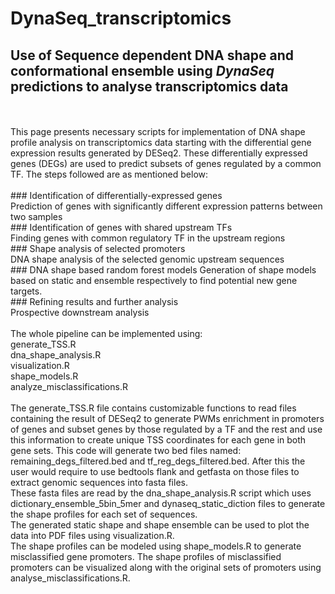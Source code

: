 # DynaSeq_transcriptomics

## Use of Sequence dependent DNA shape and conformational ensemble using <i> DynaSeq </i> predictions to analyse transcriptomics data <br>
 <br>
 <br>
This page presents necessary scripts for implementation of DNA shape profile analysis on transcriptomics data starting with the differential gene expression results generated by DESeq2. These differentially expressed genes (DEGs) are used to predict subsets of genes regulated by a common TF. The steps followed are as mentioned below: <br>
 <br>
### Identification of differentially-expressed genes <br>
	Prediction of genes with significantly different expression patterns between two samples <br>
### Identification of genes with shared upstream TFs <br>
	Finding genes with common regulatory TF in the upstream regions <br>
### Shape analysis of selected promoters <br>
	DNA shape analysis of the selected genomic upstream sequences <br>
### DNA shape based random forest models
	Generation of shape models based on static and ensemble respectively to find potential new gene targets. <br>
### Refining results and further analysis <br>
	Prospective downstream analysis <br>
 <br>
The whole pipeline can be implemented using: <br>
	generate_TSS.R <br>
	dna_shape_analysis.R <br>
	visualization.R <br>
 	shape_models.R <br>
	analyze_misclassifications.R <br>

 <br>
The generate_TSS.R file  contains customizable functions to  read files containing the result of DESeq2  to generate PWMs enrichment in promoters of genes and subset genes by those regulated by a TF and the rest and use this information to create unique TSS coordinates for each gene in both gene sets. This code will generate two bed files named: remaining_degs_filtered.bed and tf_reg_degs_filtered.bed. After this the user would require to use bedtools flank and getfasta on those files to extract genomic sequences into fasta files. <br>
These fasta files are read by the dna_shape_analysis.R script which uses dictionary_ensemble_5bin_5mer and dynaseq_static_diction files to generate the shape profiles for each set of sequences. <br>
The generated static shape and shape ensemble can be used to plot the data into PDF files using visualization.R. <br>
The shape profiles can be modeled using shape_models.R to generate misclassified gene promoters. The shape profiles of misclassified promoters  can be visualized along with the original sets of promoters using analyse_misclassifications.R. <br> 
<br>

